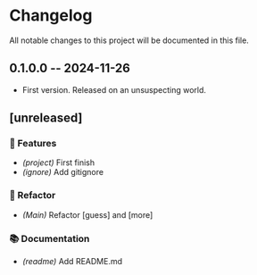 # Changelog

All notable changes to this project will be documented in this file.

## 0.1.0.0 -- 2024-11-26

* First version. Released on an unsuspecting world.

## [unreleased]

### 🚀 Features

* *(project)* First finish
* *(ignore)* Add gitignore

### 🚜 Refactor

* *(Main)* Refactor [guess] and [more]

### 📚 Documentation

* *(readme)* Add README.md

<!-- generated by git-cliff -->

